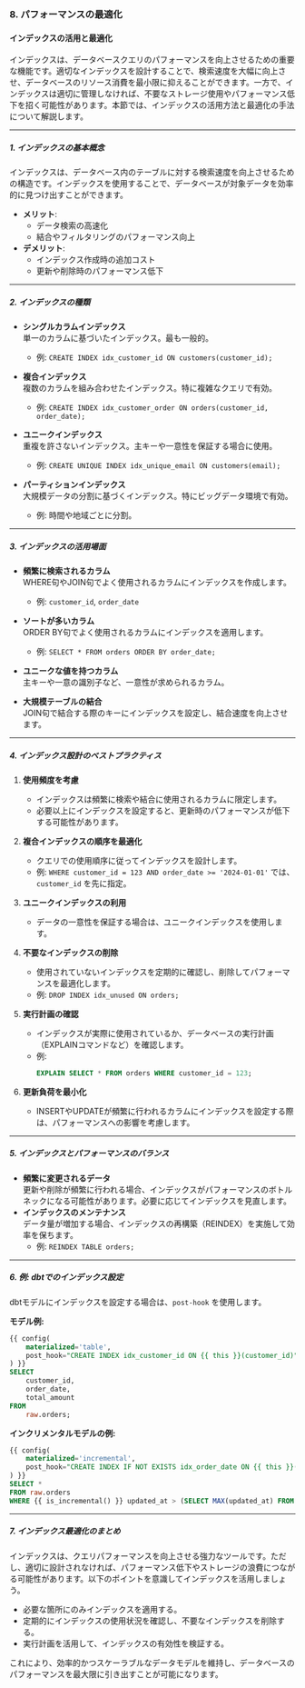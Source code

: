 ### 8. パフォーマンスの最適化

#### インデックスの活用と最適化

インデックスは、データベースクエリのパフォーマンスを向上させるための重要な機能です。適切なインデックスを設計することで、検索速度を大幅に向上させ、データベースのリソース消費を最小限に抑えることができます。一方で、インデックスは適切に管理しなければ、不要なストレージ使用やパフォーマンス低下を招く可能性があります。本節では、インデックスの活用方法と最適化の手法について解説します。

---

##### 1. **インデックスの基本概念**
インデックスは、データベース内のテーブルに対する検索速度を向上させるための構造です。インデックスを使用することで、データベースが対象データを効率的に見つけ出すことができます。

- **メリット**:
  - データ検索の高速化
  - 結合やフィルタリングのパフォーマンス向上
- **デメリット**:
  - インデックス作成時の追加コスト
  - 更新や削除時のパフォーマンス低下

---

##### 2. **インデックスの種類**
- **シングルカラムインデックス**  
  単一のカラムに基づいたインデックス。最も一般的。
  - 例: `CREATE INDEX idx_customer_id ON customers(customer_id);`

- **複合インデックス**  
  複数のカラムを組み合わせたインデックス。特に複雑なクエリで有効。
  - 例: `CREATE INDEX idx_customer_order ON orders(customer_id, order_date);`

- **ユニークインデックス**  
  重複を許さないインデックス。主キーや一意性を保証する場合に使用。
  - 例: `CREATE UNIQUE INDEX idx_unique_email ON customers(email);`

- **パーティションインデックス**  
  大規模データの分割に基づくインデックス。特にビッグデータ環境で有効。
  - 例: 時間や地域ごとに分割。

---

##### 3. **インデックスの活用場面**
- **頻繁に検索されるカラム**  
  WHERE句やJOIN句でよく使用されるカラムにインデックスを作成します。
  - 例: `customer_id`, `order_date`

- **ソートが多いカラム**  
  ORDER BY句でよく使用されるカラムにインデックスを適用します。
  - 例: `SELECT * FROM orders ORDER BY order_date;`

- **ユニークな値を持つカラム**  
  主キーや一意の識別子など、一意性が求められるカラム。

- **大規模テーブルの結合**  
  JOIN句で結合する際のキーにインデックスを設定し、結合速度を向上させます。

---

##### 4. **インデックス設計のベストプラクティス**
1. **使用頻度を考慮**  
   - インデックスは頻繁に検索や結合に使用されるカラムに限定します。
   - 必要以上にインデックスを設定すると、更新時のパフォーマンスが低下する可能性があります。

2. **複合インデックスの順序を最適化**  
   - クエリでの使用順序に従ってインデックスを設計します。
   - 例: `WHERE customer_id = 123 AND order_date >= '2024-01-01'` では、`customer_id` を先に指定。

3. **ユニークインデックスの利用**  
   - データの一意性を保証する場合は、ユニークインデックスを使用します。

4. **不要なインデックスの削除**  
   - 使用されていないインデックスを定期的に確認し、削除してパフォーマンスを最適化します。
   - 例: `DROP INDEX idx_unused ON orders;`

5. **実行計画の確認**  
   - インデックスが実際に使用されているか、データベースの実行計画（EXPLAINコマンドなど）を確認します。
   - 例:
     ```sql
     EXPLAIN SELECT * FROM orders WHERE customer_id = 123;
     ```

6. **更新負荷を最小化**  
   - INSERTやUPDATEが頻繁に行われるカラムにインデックスを設定する際は、パフォーマンスへの影響を考慮します。

---

##### 5. **インデックスとパフォーマンスのバランス**
- **頻繁に変更されるデータ**  
  更新や削除が頻繁に行われる場合、インデックスがパフォーマンスのボトルネックになる可能性があります。必要に応じてインデックスを見直します。
- **インデックスのメンテナンス**  
  データ量が増加する場合、インデックスの再構築（REINDEX）を実施して効率を保ちます。
  - 例: `REINDEX TABLE orders;`

---

##### 6. **例: dbtでのインデックス設定**
dbtモデルにインデックスを設定する場合は、`post-hook` を使用します。

**モデル例:**
```sql
{{ config(
    materialized='table',
    post_hook="CREATE INDEX idx_customer_id ON {{ this }}(customer_id)"
) }}
SELECT
    customer_id,
    order_date,
    total_amount
FROM
    raw.orders;
```

**インクリメンタルモデルの例:**
```sql
{{ config(
    materialized='incremental',
    post_hook="CREATE INDEX IF NOT EXISTS idx_order_date ON {{ this }}(order_date)"
) }}
SELECT *
FROM raw.orders
WHERE {{ is_incremental() }} updated_at > (SELECT MAX(updated_at) FROM {{ this }});
```

---

##### 7. **インデックス最適化のまとめ**
インデックスは、クエリパフォーマンスを向上させる強力なツールです。ただし、適切に設計されなければ、パフォーマンス低下やストレージの浪費につながる可能性があります。以下のポイントを意識してインデックスを活用しましょう。

- 必要な箇所にのみインデックスを適用する。
- 定期的にインデックスの使用状況を確認し、不要なインデックスを削除する。
- 実行計画を活用して、インデックスの有効性を検証する。

これにより、効率的かつスケーラブルなデータモデルを維持し、データベースのパフォーマンスを最大限に引き出すことが可能になります。